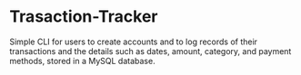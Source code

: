 # Trasaction-Tracker
Simple CLI for users to create accounts and to log records of their transactions and the details such as dates, amount, category, and payment methods, stored in a MySQL database.

